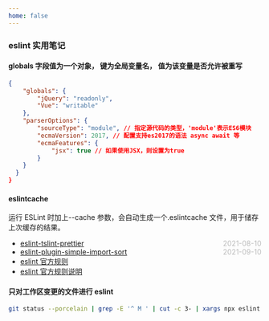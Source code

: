 ```yaml
---
home: false
---
```


### eslint 实用笔记

#### globals 字段值为一个对象，‌ 键为全局变量名，‌ 值为该变量是否允许被重写

```json
{
    "globals": {
        "jQuery": "readonly",
        "Vue": "writable"
    },
    "parserOptions": {
        "sourceType": "module", // 指定源代码的类型，‌'module'表示ES6模块
        "ecmaVersion": 2017, // 配置支持es2017的语法 async await 等
        "ecmaFeatures": {
            "jsx": true // 如果使用JSX，‌则设置为true
        }
    }
  }
}
```

#### eslintcache

运行 ESLint 时加上--cache 参数，会自动生成一个.eslintcache 文件，用于储存上次缓存的结果。

- [eslint-tslint-prettier](./eslint-tslint-prettier) <span style="color:#bbb; float:right">2021-08-10</span>
- [eslint-plugin-simple-import-sort](./eslint-plugin-simple-import-sort) <span style="color:#bbb; float:right">2021-09-10</span>
- [eslint 官方规则](https://github.com/eslint/eslint/tree/main/lib/rules)
- [eslint 官方规则说明](https://eslint.nodejs.cn/docs/latest/rules/prefer-rest-params#google_vignette)

#### 只对工作区变更的文件进行 eslint

```bash
git status --porcelain | grep -E '^ M ' | cut -c 3- | xargs npx eslint --fix
```

